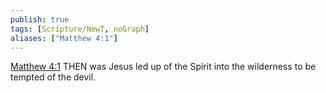 ```yaml
---
publish: true
tags: [Scripture/NewT, noGraph]
aliases: ["Matthew 4:1"]
---
```

[Matthew 4:1](https://churchofjesuschrist.org/study/scriptures/nt/matt/4?lang=eng&id=p1#p1) THEN was Jesus led up of the Spirit into the wilderness to be tempted of the devil.

